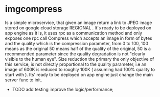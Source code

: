 # imgcompress

Is a simple microservice, that given an image return a link to JPEG image stored
on google cloud storage REGIONAL . It's ready to be deployed on app engine as it 
is, it uses rpc as a communication method and only exposes one rpc call Compress 
which accepts an image in form of bytes and the quality which is the compression 
parameter, from 0 to 100, 100 means as the original 50 means half of the quality 
of the original, 50 is a recommended parameter since the quality degradation is 
not "clearly visible to the human eye".
Size reduction the primary the only objective of this service, is not directly
proportional to the quality parameter, i.e an image of 600K is reduced to roughly
100K ( assuming had 100% quality to start with ).
Its' ready to be deployed on app engine just change the main server func to init.


- TODO
	add testing improve the logic/performance;
